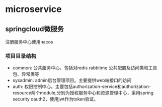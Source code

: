 # microservice

## springcloud微服务
注册服务中心使用nacos
### 项目目录结构
* common: 公共服务中心。包括对redis rabbitmq 公共配置及访问类和工具包、异常类等
* sysadmin: admin后台管理项目。主要提供web端接口的访问
* auth: 权限控制中心。主要包括authorization-service和authorization-resource两个module,分别为授权服务中心和资源管理中心，采用spring security oauth2，使用jwt作为token验证。